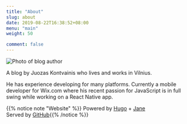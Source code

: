 ```yaml
---
title: "About"
slug: about
date: 2019-08-22T16:38:52+08:00
menu: "main"
weight: 50

comment: false
---
```


![Photo of blog author](/../profile-pic.jpg)

A blog by Juozas Kontvainis who lives and works in Vilnius.

He has experience developing for many platforms. Currently a mobile developer for
Wix.com where his recent passion for JavaScript is in full swing while working on
a React Native app.


{{% notice note "Website" %}}
Powered by [Hugo](https://gohugo.io) + [Jane](https://github.com/xianmin/hugo-theme-jane)
<br/>
Served by [GitHub](https://help.github.com/en/articles/what-is-github-pages){{% /notice %}}
